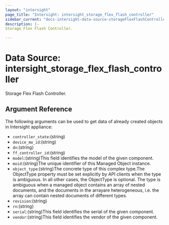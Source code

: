 ```yaml
---
layout: "intersight"
page_title: "Intersight: intersight_storage_flex_flash_controller"
sidebar_current: "docs-intersight-data-source-storageFlexFlashController"
description: |-
Storage Flex Flash Controller.

---
```


# Data Source: intersight_storage_flex_flash_controller
Storage Flex Flash Controller.

## Argument Reference
The following arguments can be used to get data of already created objects in Intersight appliance:
* `controller_state`:(string)
* `device_mo_id`:(string)
* `dn`:(string)
* `ff_controller_id`:(string)
* `model`:(string)This field identifies the model of the given component.
* `moid`:(string)The unique identifier of this Managed Object instance.
* `object_type`:(string)The concrete type of this complex type.The ObjectType property must be set explicitly by API clients when the type is ambiguous. In all other cases, the ObjectType is optional. The type is ambiguous when a managed object contains an array of nested documents, and the documents in the arrayare heterogeneous, i.e. the array can contain nested documents of different types.
* `revision`:(string)
* `rn`:(string)
* `serial`:(string)This field identifies the serial of the given component.
* `vendor`:(string)This field identifies the vendor of the given component.
